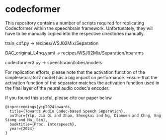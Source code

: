# codecformer

This repository contains a number of scripts required for replicating Codecformer within the speechbrain framework. Unfortunately, they will have to be manually copied into the respective directories manually.

train_cdf.py -> recipes/WSJ02Mix/Separation

DAC_original_L4nq.yaml -> recipes/WSJ02Mix/Separation/hparams

codecformer3.py -> speechbrain/lobes/models

For replication efforts, please note that the activation function of the simpleseparator2 model has a big impact on performance. Ensure that the activation function of the separator matches the activation function used in the final layer of the neural audio codec's encoder.

If you found this useful, please cite our paper below
```
@inproceedings{yip2024towards,
  title={Towards Audio Codec-based Speech Separation},
  author={Yip, Jia Qi and Zhao, Shengkui and Ng, Dianwen and Chng, Eng Siong and Ma, Bin},
  booktitle={Proc. Interspeech},
  year={2024}
}
```
